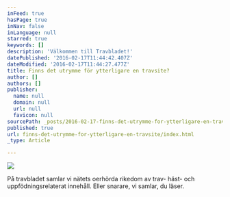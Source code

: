 ```yaml
---
inFeed: true
hasPage: true
inNav: false
inLanguage: null
starred: true
keywords: []
description: 'Välkommen till Travbladet!'
datePublished: '2016-02-17T11:44:42.407Z'
dateModified: '2016-02-17T11:44:27.477Z'
title: Finns det utrymme för ytterligare en travsite?
author: []
authors: []
publisher:
  name: null
  domain: null
  url: null
  favicon: null
sourcePath: _posts/2016-02-17-finns-det-utrymme-for-ytterligare-en-travsite.md
published: true
url: finns-det-utrymme-for-ytterligare-en-travsite/index.html
_type: Article

---
```

![](https://the-grid-user-content.s3-us-west-2.amazonaws.com/2bd9334e-c886-4b9d-a1b4-c62e63d39e52.gif)

På travbladet samlar vi nätets oerhörda rikedom av trav- häst- och uppfödningsrelaterat innehåll. Eller snarare, vi samlar, du läser.